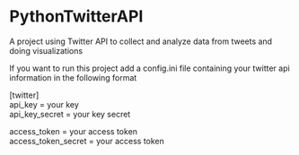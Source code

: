 # PythonTwitterAPI
A project using Twitter API to collect and analyze data from tweets
and doing visualizations 

If you want to run this project add a config.ini file containing your twitter api information in the following format


[twitter]   <br/>
api_key = your key     <br/>
api_key_secret = your key secret   <br/>

access_token = your access token   <br/>
access_token_secret = your access token   <br/>
